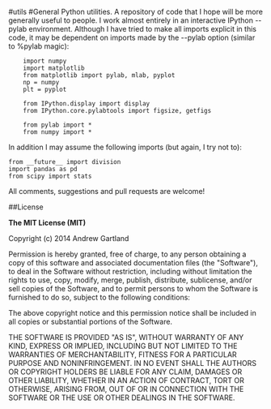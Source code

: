 #utils
#General Python utilities.
A repository of code that I hope will be more generally useful to people. I work almost entirely in an interactive IPython --pylab environment. Although I have tried to make all imports explicit in this code, it may be dependent on imports made by the --pylab option (similar to %pylab magic):
```
    import numpy
    import matplotlib
    from matplotlib import pylab, mlab, pyplot
    np = numpy
    plt = pyplot

    from IPython.display import display
    from IPython.core.pylabtools import figsize, getfigs

    from pylab import *
    from numpy import *
```
In addition I may assume the following imports (but again, I try not to):
```
from __future__ import division
import pandas as pd
from scipy import stats
```
All comments, suggestions and pull requests are welcome!

##License

**The MIT License (MIT)**

Copyright (c) 2014 Andrew Gartland

Permission is hereby granted, free of charge, to any person obtaining a copy
of this software and associated documentation files (the "Software"), to deal
in the Software without restriction, including without limitation the rights
to use, copy, modify, merge, publish, distribute, sublicense, and/or sell
copies of the Software, and to permit persons to whom the Software is
furnished to do so, subject to the following conditions:

The above copyright notice and this permission notice shall be included in
all copies or substantial portions of the Software.

THE SOFTWARE IS PROVIDED "AS IS", WITHOUT WARRANTY OF ANY KIND, EXPRESS OR
IMPLIED, INCLUDING BUT NOT LIMITED TO THE WARRANTIES OF MERCHANTABILITY,
FITNESS FOR A PARTICULAR PURPOSE AND NONINFRINGEMENT. IN NO EVENT SHALL THE
AUTHORS OR COPYRIGHT HOLDERS BE LIABLE FOR ANY CLAIM, DAMAGES OR OTHER
LIABILITY, WHETHER IN AN ACTION OF CONTRACT, TORT OR OTHERWISE, ARISING FROM,
OUT OF OR IN CONNECTION WITH THE SOFTWARE OR THE USE OR OTHER DEALINGS IN
THE SOFTWARE.